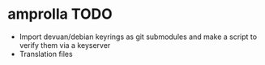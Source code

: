 amprolla TODO
=============

* Import devuan/debian keyrings as git submodules and make a script to
  verify them via a keyserver
* Translation files
